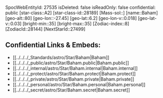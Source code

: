 ﻿---
location:
- 6.2
- 27.45
- 80
tags:
- astro/Star
type: Star
---

SpocWebEntityId: 27535
isDeleted: false
isReadOnly: false
confidential: public
[star-class::A2]
[star-class-id::28189]
[Mass-sol::]
[name::Baham]
[geo-alt::80]
[geo-lon::-27.45]
[geo-lat::6.2]
[geo-lon-v::0.018]
[geo-lat-v::0.03]
[bright-min::35]
[bright-max::35]
[Zodiac-index::8]
[ZodiacId::28144]
[NextStarId::27499]



## Confidential Links & Embeds: 
- [[../../../_Standards/astro/Star/Baham|Baham]] 
- [[../../../_public/astro/Star/Baham.public|Baham.public]] 
- [[../../../_internal/astro/Star/Baham.internal|Baham.internal]] 
- [[../../../_protect/astro/Star/Baham.protect|Baham.protect]] 
- [[../../../_private/astro/Star/Baham.private|Baham.private]] 
- [[../../../_personal/astro/Star/Baham.personal|Baham.personal]] 
- [[../../../_secret/astro/Star/Baham.secret|Baham.secret]]

